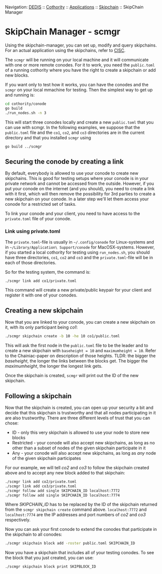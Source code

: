 Navigation: [DEDIS](https://github.com/dedis/doc/tree/master/README.md) ::
[Cothority](../README.md) ::
[Applications](../doc/Applications.md) ::
[Skipchain](../skipchain/README.md) ::
SkipChain Manager

# SkipChain Manager - scmgr

Using the skipchain-manager, you can set up, modify and query skipchains.
For an actual application using the skipchains, refer
to [CISC](../cisc/README.md).

The `scmgr` will be running on your local machine and it will communicate with
one or more remote conodes. For it to work, you need the `public.toml` of a
running cothority where you have the right to create a skipchain or add new
blocks.

If you want only to test how it works, you can have the conodes and the `scmgr`
on your local mmachine for testing. Then the simplest way to get up and
running is:

```bash
cd cothority/conode
go build
./run_nodes.sh -n 3
```

This will start three conodes locally and create a new `public.toml` that
you can use with scmgr. In the following examples, we suppose that the
`public.toml` file and the `co1`, `co2`, and `co3` directories are in the current
directory and that you installed `scmgr` using

```bash
go build ../scmgr
```

## Securing the conode by creating a link

By default, everybody is allowed to use your conode to create new skipchains.
This is good for testing setups where your conode is in your private network
and cannot be accessed from the outside. However, if you put your conode on the
internet (and you should), you need to create a link with it first, which will
then remove the possibility for 3rd parties to create a new skipchain on your
conode. In a later step we'll let them access your conode for a restricted set
of tasks.

To link your conode and your client, you need to have access to the
`private.toml` file of your conode.

### Link using private.toml

The `private.toml`-file is usually in `~/.config/conode` for Linux-systems and
in `~/Library/Application\ Support/conode` for MacOSX-systems. However, if you
started a local cothority for testing using `run_nodes.sh`, you should have
three directories, `co1`, `co2` and `co3` and the `private.toml`-file will be
in each of those directories.

So for the testing system, the command is:

```bash
./scmgr link add co1/private.toml
```

This command will create a new private/public keypair for your client and
register it with one of your conodes.

## Creating a new skipchain

Now that you are linked to your conode, you can create a new skipchain on it,
with its only participant being _co1_:

```bash
./scmgr skipchain create -b 10 -he 10 co1/public.toml
```

This will ask the first node in the `public.toml` file to be the leader and to
create a new skipchain with `baseheight = 10` and `maximumheight = 10`.
Refer to the Chainiac-paper on description of those heights. TLDR: the bigger
the _baseheight_, the longer the links between the blocks get. The bigger the
_maximumheight_, the longer the longest link gets.

Once the skipchain is created, `scmgr` will print out the ID of the new
skipchain.

## Following a skipchain

Now that the skipchain is created, you can open up your security a bit and decide
that this skipchain is trustworthy and that all nodes participating in it are
also trustworthy. There are three different levels of trust that you can chose:

* ID - only this very skipchain is allowed to use your node to store new blocks
* Restricted - your conode will also accept new skipchains, as long as no other
than a subset of nodes of the given skipchain participate in it
* Any - your conode will also accept new skipchains, as long as _any_ node of the
given skipchain participates

For our example, we will tell _co2_ and _co3_ to follow the skipchain created
above and to accept any new block added to that skipchain:

```bash
./scmgr link add co2/private.toml
./scmgr link add co3/private.toml
./scmgr follow add single SKIPCHAIN_ID localhost:7772
./scmgr follow add single SKIPCHAIN_ID localhost:7774
```

Where _SKIPCHAIN_ID_ has to be replaced by the ID of the skipchain returned from
the `scmgr skipchain create` command above.
`localhost:7772` and `localhost:7774` are the IP addresses and port numbers of
 _co2_ and _co3_ respectively.

Now you can ask your first conode to extend the conodes that participate in the
skipchain to all conodes:

```bash
./scmgr skipchain block add -roster public.toml SKIPCHAIN_ID
```

Now you have a skipchain that includes all of your testing conodes. To see the block that
you just created, you can use:

```bash
./scmgr skipchain block print SKIPBLOCK_ID
```

